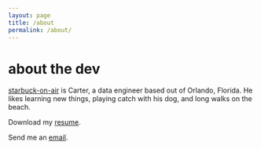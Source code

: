 ```yaml
---
layout: page
title: /about
permalink: /about/
---
```


# about the dev

[starbuck-on-air](https://github.com/starbuck-on-air) is Carter, a data engineer based out of Orlando, Florida. He likes learning new things, playing catch with his dog, and long walks on the beach. 

Download my [resume](https://drive.google.com/file/d/1jEEwNrj06g25jITR8uL30vc23Z1ZUOYm/view?usp=sharing).

Send me an [email](mailto:carter@calcifer.cloud).
